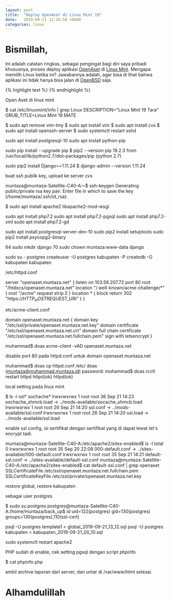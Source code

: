 ```yaml
---
layout: post
title:  "Deploy OpenAset di Linux Mint 19"
date:   2019-09-21 12:26:56 +0800
categories: linux
---
```


# Bismillah,

Ini adalah catatan ringkas, sebagai pengingat bagi diri saya pribadi khususnya,
proses deploy aplikasi [OpenAset](https://github.com/muntaza/Open-Aset) di
[Linux Mint](https://www.linuxmint.com/).
Mengapa memilih Linux ketika ini? Jawabannya adalah, agar bisa di lihat bahwa aplikasi
ini tidak hanya bisa jalan di [OpenBSD](https://www.openbsd.org/) saja.

{% highlight text %}
{% endhighlight %}


Open Aset di linux mint

$ cat /etc/linuxmint/info | grep Linux
DESCRIPTION="Linux Mint 19 Tara"
GRUB_TITLE=Linux Mint 19 MATE

$ sudo apt remove vim-tiny
$ sudo apt install vim
$ sudo apt install cvs
$ sudo apt install openssh-server
$ sudo systemctl restart sshd


sudo apt install postgresql-10
sudo apt install python-pip

sudo pip install --upgrade pip
$ pip2 --version
pip 19.2.3 from /usr/local/lib/python2.7/dist-packages/pip (python 2.7)

sudo pip2 install Django==1.11.24
$ django-admin --version
1.11.24

buat ssh publik key, upload ke server cvs

muntaza@muntaza-Satellite-C40-A:~$ ssh-keygen
Generating public/private rsa key pair.
Enter file in which to save the key (/home/muntaza/.ssh/id_rsa):


$ sudo apt install apache2 libapache2-mod-wsgi

sudo apt install php7.2
sudo apt install php7.2-pgsql
sudo apt install php7.2-xml
sudo apt install php7.2-gd


sudo apt install postgresql-server-dev-10
sudo pip2 install setuptools
sudo pip2 install psycopg2-binary


   64  sudo mkdir django
   70  sudo chown muntaza:www-data django

sudo su - postgres
createuser -U postgres kabupaten -P
createdb -O kabupaten kabupaten

/etc/httpd.conf

server "openaset.muntaza.net" {
        listen on 103.56.207.72 port 80
        root "/htdocs/openaset.muntaza.net"
        location "/.well-known/acme-challenge/*" {
                root "/acme"
                request strip 2
        }
        location * {
                block return 302 "https://$HTTP_HOST$REQUEST_URI"
        }
}


etc/acme-client.conf

domain openaset.muntaza.net {
        domain key "/etc/ssl/private/openaset.muntaza.net.key"
        domain certificate "/etc/ssl/openaset.muntaza.net.crt"
        domain full chain certificate "/etc/ssl/openaset.muntaza.net.fullchain.pem"
        sign with letsencrypt
}


muhammad$ doas acme-client -vAD openaset.muntaza.net


disable port 80 pada httpd.conf untuk domain openaset.muntaza.net

muhammad$ doas cp httpd.conf /etc/
doas (muntaza@muhammad.muntaza.id) password:
muhammad$ doas rcctl restart httpd
httpd(ok)
httpd(ok)



local setting pada linux mint


$ ls -l ssl* sochache*
lrwxrwxrwx 1 root root 36 Sep 21 14:23 sochache_shmcb.load -> ../mods-available/socache_shmcb.load
lrwxrwxrwx 1 root root 26 Sep 21 14:20 ssl.conf -> ../mods-available/ssl.conf
lrwxrwxrwx 1 root root 26 Sep 21 14:20 ssl.load -> ../mods-available/ssl.load

enable ssl config, isi sertifikat dengan sertifikat yang di dapat lewat let's encrypt tadi.

muntaza@muntaza-Satellite-C40-A:/etc/apache2/sites-enabled$ ls -l
total 0
lrwxrwxrwx 1 root root 35 Sep 20 22:08 000-default.conf -> ../sites-available/000-default.conf
lrwxrwxrwx 1 root root 35 Sep 21 14:21 default-ssl.conf -> ../sites-available/default-ssl.conf
muntaza@muntaza-Satellite-C40-A:/etc/apache2/sites-enabled$ cat default-ssl.conf | grep openaset
		SSLCertificateFile	/etc/ssl/openaset.muntaza.net.fullchain.pem
		SSLCertificateKeyFile /etc/ssl/private/openaset.muntaza.net.key

restore global, restore kabupaten

sebagai user postgres

$ sudo su postgres
postgres@muntaza-Satellite-C40-A:/home/muntaza/back_up$ id
uid=122(postgres) gid=130(postgres) groups=130(postgres),110(ssl-cert)

psql -U postgres template1 < global_2019-09-21_13_12.sql
psql -U postgres kabupaten < kabupaten_2019-09-21_00_10.sql

sudo systemctl restart apache2


PHP sudah di enable, cek setting pgsql dengan script phpinfo

$ cat phpinfo.php
<?php
phpinfo();
?>

ambil archive laporan dari server, dan untar di /var/www/html
selesai.
# Alhamdulillah
